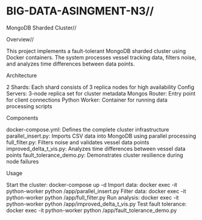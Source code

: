 # BIG-DATA-ASINGMENT-N3//

MongoDB Sharded Cluster//

Overview//

This project implements a fault-tolerant MongoDB sharded cluster using Docker containers. The system processes vessel tracking data, filters noise, and analyzes time differences between data points.

Architecture

2 Shards: Each shard consists of 3 replica nodes for high availability
Config Servers: 3-node replica set for cluster metadata
Mongos Router: Entry point for client connections
Python Worker: Container for running data processing scripts

Components

docker-compose.yml: Defines the complete cluster infrastructure
parallel_insert.py: Imports CSV data into MongoDB using parallel processing
full_filter.py: Filters noise and validates vessel data points
improved_delta_t_vis.py: Analyzes time differences between vessel data points
fault_tolerance_demo.py: Demonstrates cluster resilience during node failures

Usage

Start the cluster: docker-compose up -d
Import data: docker exec -it python-worker python /app/parallel_insert.py
Filter data: docker exec -it python-worker python /app/full_filter.py
Run analysis: docker exec -it python-worker python /app/improved_delta_t_vis.py
Test fault tolerance: docker exec -it python-worker python /app/fault_tolerance_demo.py
